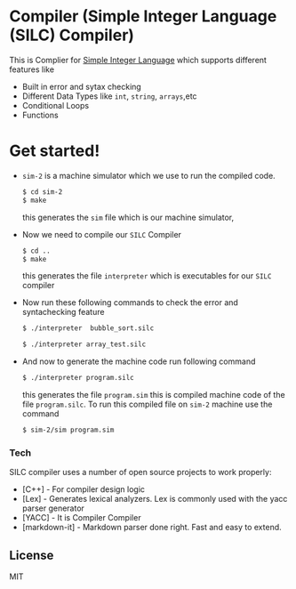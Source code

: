 # Compiler (Simple Integer Language (SILC) Compiler)

This is Complier for [Simple Integer Language](https://silcnitc.github.io/) which supports different features like
  -  Built in error and sytax checking
  -  Different Data Types like `int`, `string`, `arrays`,etc
  -  Conditional Loops
  -  Functions

# Get started!

  - `sim-2` is a machine simulator which we use to run the compiled code.
      ```sh
    $ cd sim-2
    $ make
    ```
    this generates the `sim` file which is our machine simulator,
  - Now we need to compile our `SILC` Compiler 
    ```sh
    $ cd ..
    $ make
    ```
    this generates the file `interpreter` which is executables for our `SILC` compiler
  - Now run these following commands to check the error and syntachecking feature
    ```sh
    $ ./interpreter  bubble_sort.silc
    ```
    ```sh
    $ ./interpreter array_test.silc
    ``` 
    
- And now to generate the machine code run following command
    ```sh
    $ ./interpreter program.silc 
    ``` 
    this generates the file  `program.sim` this is compiled machine code of the file `program.silc`. To run this compiled file on `sim-2` machine 
    use the command
    ```sh
    $ sim-2/sim program.sim
    ``` 



### Tech

 SILC compiler uses a number of open source projects to work properly:
 
* [C++] - For compiler design logic
* [Lex] -  Generates lexical analyzers. Lex is commonly used with the yacc parser generator
* [YACC] - It is Compiler Compiler 
* [markdown-it] - Markdown parser done right. Fast and easy to extend.


License
----

MIT
